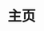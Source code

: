 ---
home: true
title: 主页
icon: home
heroImage: /logo.svg
bgImage: https://theme-hope-assets.vuejs.press/bg/6-light.svg
bgImageDark: https://theme-hope-assets.vuejs.press/bg/6-dark.svg
heroText: 天则指南
tagline: 关于「东方非想天则」的指南Wiki✨ <br> 【本站交流群 745214751】 <br> 欢迎感兴趣想了解动态，想志愿帮助建设，或提建议意见的伙伴加入


actions:
  - text: 关于本站
    link: /about/
    type: primary

  - text: 资源和MOD下载
    link: /about/#非想天则资源下载指路

features:

  - title: 游戏简介
    icon: circle-info
    details: 跳转链接 - THBWiki「东方非想天则」
    link: https://thwiki.cc/%E4%B8%9C%E6%96%B9%E9%9D%9E%E6%83%B3%E5%A4%A9%E5%88%99

  - title: 关于本站、资源下载、对战交流QQ群
    icon: download
    details: 
    link: /about/

  - title: 游戏打不开：缺失 d3d9_33.dll
    icon: question
    details: 
    link: /FAQ/Failed-to-Start/d3d9_33.html

  - title: 游戏内问题：部分弹幕和特效贴图消失（变成一根线）
    icon: bug
    details: 
    link: /FAQ/In-Games/MissingGraphic.html

  - title: 游戏内问题：游戏画面显示错位
    icon: bug
    details: 
    link: /FAQ/In-Games/CursedWindow.html

  - title: Mod 介绍：高级练习模式使用说明
    icon: fa-solid fa-lightbulb
    details: 
    link: /mods/PracticeMods.html

  - title: 新手上路：对战前新人需知
    icon: fa-solid fa-star
    details: 
    link: /Beginners/BeforePlaying.html

  - title: 大厅常见问题、联机说明
    icon: book
    details: 
    link: /FAQ/Play/LobbyGuide.html

  - title: 游戏系统与机制：天气系统
    icon: book
    details: 
    link: /GameGuide/weather.html
    
  - title: SokuLauncher 更新器使用说明
    icon: file
    details: 便捷地保持游戏更新和管理游戏配置
    link: /FAQ/update.html

  - title: Mod 介绍：如何开关配置 Mod
    icon: gear
    details: 
    link: /mods/WhatsMod.html

  - title: Mod 介绍：Shady-loader 修改游戏文件（美化包）
    icon: gears
    details: 
    link: /mods/DIY/Shady-loader.html

  - title: Mod 介绍：2V2 MOD 下载使用说明
    icon: gears
    details: 
    link: /mods/GameplayMods/2V2MOD.html

  - title: Mod 介绍：则2 Mod
    icon: gears
    details: 
    link: /mods/GameplayMods/SOKU2general.html

  - title: 怎么开“神AI”
    icon: robot
    details: 
    link: /FAQ/Others/th123AI.html

  - title: 非想天则英文、日文 Wiki、国际社区Discord群
    icon: sitemap
    details: 相关站点导航
    link: /about/#相关站点导航

  - title: 在 GNU/Linux 下运行非想天则
    icon: fa-brands fa-linux
    details: 
    link: /FAQ/Linux/Linux.html

copyright: false
footer: MIT Licensed | Copyright © 2024 ChocoFleece
---